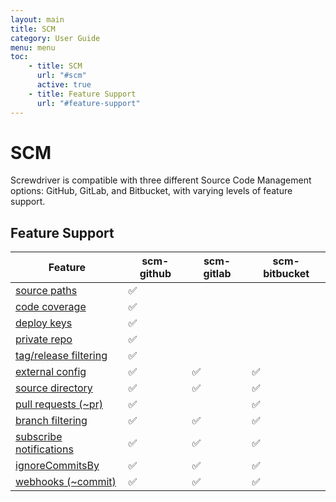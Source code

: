 ```yaml
---
layout: main
title: SCM
category: User Guide
menu: menu
toc:
    - title: SCM
      url: "#scm"
      active: true
    - title: Feature Support
      url: "#feature-support"
---
```

# SCM

Screwdriver is compatible with three different Source Code Management options: GitHub, GitLab, and Bitbucket, with varying levels of feature support.

## Feature Support

| Feature                                            | scm-github | scm-gitlab | scm-bitbucket |
|----------------------------------------------------|------------|------------|---------------|
| [source paths][source-paths]                       |     ✅     |            |               |
| [code coverage][code-coverage]                     |     ✅     |            |               |
| [deploy keys][deploy-keys]                         |     ✅     |            |               |
| [private repo][private-repo]                       |     ✅     |            |               |
| [tag/release filtering][tag-release-filtering]     |     ✅     |            |               |
| [external config][external-config]                 |     ✅     |     ✅     |      ✅       |
| [source directory][source-directory]               |     ✅     |     ✅     |      ✅       |
| [pull requests (~pr)][pull-requests]               |     ✅     |            |      ✅       |
| [branch filtering][branch-filtering]               |     ✅     |     ✅     |      ✅       |
| [subscribe notifications][subscribe-notifications] |     ✅     |     ✅     |      ✅       |
| [ignoreCommitsBy][ignore-commits-by]               |     ✅     |     ✅     |      ✅       |
| [webhooks (~commit)][webhooks]                     |     ✅     |     ✅     |      ✅       |


[branch-filtering]: ./configuration/workflow#branch-filtering
[code-coverage]: ./configuration/code-coverage#github-pull-request-decoration
[deploy-keys]: ../cluster-management/configure-api#source-control-plugin
[external-config]: ./configuration/externalConfig
[ignore-commits-by]: ../cluster-management/configure-api#webhooks
[private-repo]: ../cluster-management/configure-api#source-control-plugin
[pull-requests]: ./configuration/workflow#workflow
[source-directory]: ./configuration/sourceDirectory
[source-paths]: ./configuration/sourcePaths
[subscribe-notifications]: ./configuration/workflow#subscribed-scm-notifications
[tag-release-filtering]: ./configuration/workflow#tagrelease-filtering
[webhooks]: ./configuration/workflow#workflow